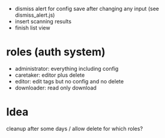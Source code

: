 - dismiss alert for config save after changing any input (see dismiss_alert.js)
- insert scanning results
- finish list view

# roles (auth system)

* administrator: everything including config
* caretaker: editor plus delete
* editor: edit tags but no config and no delete
* downloader: read only download

# Idea
cleanup after some days / allow delete for which roles?